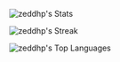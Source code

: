 ![zeddhp's Stats](https://github-readme-stats.vercel.app/api?username=zeddhp&theme=vue-dark&show_icons=true&hide_border=false&count_private=true)

![zeddhp's Streak](https://github-readme-streak-stats.herokuapp.com/?user=zeddhp&theme=vue-dark&hide_border=false)

![zeddhp's Top Languages](https://github-readme-stats.vercel.app/api/top-langs/?username=zeddhp&theme=vue-dark&show_icons=true&hide_border=false&layout=compact)
